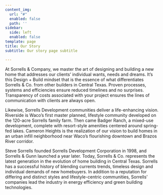 ```yaml
---
content_img:
  url: "#"
  enabled: false
  path: ''
sidebar:
  side: left
  enabled: false
template: page
title: Our Story
subtitle: Our story page subtitle

---
```

At Sorrells & Company, we master the art of designing and building a new home that addresses our clients’ individual wants, needs and dreams. It’s this Design + Build mindset that is the essence of what differentiates Sorrells & Co. from other builders in Central Texas. Proven processes, systems and efficiencies ensure reduced timelines and no surprises. Transparency of costs associated with your project ensures the lines of communication with clients are always open.

Likewise, Sorrells Development communities deliver a life-enhancing vision. Riverside is Waco’s first master planned, lifestyle community developed on the 120-acre Sorrells family farm. Then came Badger Ranch, a mixed-use development, complete with resort-style amenities centered around spring-fed lakes. Cameron Heights is the realization of our vision to build homes in an urban infill neighborhood near Waco’s flourishing downtown and Brazos River corridor.

Steve Sorrells founded Sorrells Development Corporation in 1998, and Sorrells & Gunn launched a year later. Today, Sorrells & Co. represents the latest generation in the evolution of home building in Central Texas. Sorrells has a successful history of blending currents trends, timeless design and individual demands of new homebuyers. In addition to a reputation for differing and distinct styles and lifestyle-centric communities, Sorrells’ companies lead the industry in energy efficiency and green building technologies.